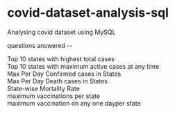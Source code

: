 # covid-dataset-analysis-sql

Analysing covid dataset using MySQL

questions answered -- 

Top 10 states with highest total cases <br>
Top 10 states with maximum active cases at any time <br>
Max Per Day Confirmed cases in States <br>
Max Per Day Death cases in States <br>
State-wise Mortality Rate <br>
maximum vaccinations per state <br>
maximum vaccination on any one dayper state <br>
